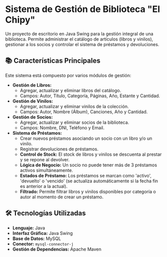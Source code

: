 # Sistema de Gestión de Biblioteca "El Chipy"

Un proyecto de escritorio en Java Swing para la gestión integral de una biblioteca. Permite administrar el catálogo de artículos (libros y vinilos), gestionar a los socios y controlar el sistema de préstamos y devoluciones.

## 📚 Características Principales

Este sistema está compuesto por varios módulos de gestión:

* **Gestión de Libros:**
    * Agregar, actualizar y eliminar libros del catálogo.
    * Campos: Autor, Título, Categoría, Páginas, Año, Estante y Cantidad.
* **Gestión de Vinilos:**
    * Agregar, actualizar y eliminar vinilos de la colección.
    * Campos: Autor, Nombre (Álbum), Canciones, Año y Cantidad.
* **Gestión de Socios:**
    * Agregar, actualizar y eliminar socios de la biblioteca.
    * Campos: Nombre, DNI, Teléfono y Email.
* **Sistema de Préstamos:**
    * Crear nuevos préstamos asociando un socio con un libro y/o un vinilo.
    * Registrar devoluciones de préstamos.
    * **Control de Stock:** El stock de libros y vinilos se descuenta al prestar y se repone al devolver.
    * **Lógica de Negocio:** Un socio no puede tener más de 3 préstamos activos simultáneamente.
    * **Estados de Préstamo:** Los préstamos se marcan como 'activo', 'devuelto' o 'vencido' (se actualiza automáticamente si la fecha fin es anterior a la actual).
    * **Filtrado:** Permite filtrar libros y vinilos disponibles por categoría o autor al momento de crear un préstamo.

## 🛠️ Tecnologías Utilizadas

* **Lenguaje:** Java
* **Interfaz Gráfica:** Java Swing
* **Base de Datos:** MySQL
* **Conector:** `mysql-connector-j`
* **Gestión de Dependencias:** Apache Maven
